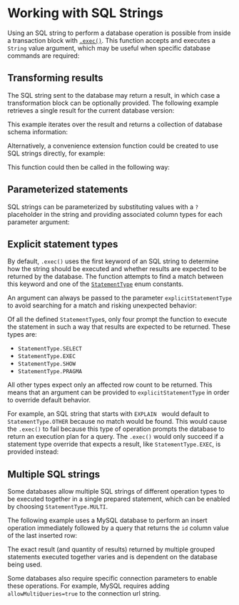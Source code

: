 <show-structure for="chapter,procedure" depth="2"/>

# Working with SQL Strings

Using an SQL string to perform a database operation is possible from inside a transaction block with 
[`.exec()`](https://jetbrains.github.io/Exposed/api/exposed-core/org.jetbrains.exposed.v1.sql/-transaction/exec.html). 
This function accepts and executes a `String` value argument, which may be useful when specific database commands are required:

<code-block lang="kotlin"
            src="exposed-transactions/src/main/kotlin/org/example/examples/ExecExamples.kt"
            include-lines="26-28"/>

## Transforming results

The SQL string sent to the database may return a result, in which case a transformation block can be optionally provided. 
The following example retrieves a single result for the current database version:

<code-block lang="kotlin"
            src="exposed-transactions/src/main/kotlin/org/example/examples/ExecExamples.kt"
            include-lines="30-33"/>

This example iterates over the result and returns a collection of database schema information:

<code-block lang="kotlin"
            src="exposed-transactions/src/main/kotlin/org/example/examples/ExecExamples.kt"
            include-lines="36-45"/>

Alternatively, a convenience extension function could be created to use SQL strings directly, for example:

<code-block lang="kotlin"
            src="exposed-transactions/src/main/kotlin/org/example/examples/ExecAndMapFunction.kt"/>

This function could then be called in the following way:

<code-block lang="kotlin"
            src="exposed-transactions/src/main/kotlin/org/example/examples/ExecExamples.kt"
            include-lines="70-72"/>

## Parameterized statements

SQL strings can be parameterized by substituting values with a `?` placeholder in the string and providing associated column types for each parameter argument:

<code-block lang="kotlin"
            src="exposed-transactions/src/main/kotlin/org/example/examples/ExecExamples.kt"
            include-lines="81-90"/>

## Explicit statement types

By default, `.exec()` uses the first keyword of an SQL string to determine how the string should be executed and whether 
results are expected to be returned by the database. The function attempts to find a match between this keyword and 
one of the [`StatementType`](https://jetbrains.github.io/Exposed/api/exposed-core/org.jetbrains.exposed.v1.sql.statements/-statement-type/index.html) 
enum constants.

An argument can always be passed to the parameter `explicitStatementType` to avoid searching for a match and risking unexpected behavior:

<code-block lang="kotlin"
            src="exposed-transactions/src/main/kotlin/org/example/examples/ExecExamples.kt"
            include-lines="48-51"/>

Of all the defined `StatementType`s, only four prompt the function to execute the statement in such a way that results are 
expected to be returned. These types are:
* `StatementType.SELECT`
* `StatementType.EXEC`
* `StatementType.SHOW`
* `StatementType.PRAGMA`

All other types expect only an affected row count to be returned. This means that an argument can be provided to `explicitStatementType` 
in order to override default behavior.

For example, an SQL string that starts with `EXPLAIN ` would default to `StatementType.OTHER` because no match would be found. 
This would cause the `.exec()` to fail because this type of operation prompts the database to return an execution plan for a query. 
The `.exec()` would only succeed if a statement type override that expects a result, like `StatementType.EXEC`, is provided instead:

<code-block lang="kotlin"
            src="exposed-transactions/src/main/kotlin/org/example/examples/ExecExamples.kt"
            include-lines="99-110"/>

## Multiple SQL strings

Some databases allow multiple SQL strings of different operation types to be executed together in a single prepared statement, 
which can be enabled by choosing `StatementType.MULTI`.

The following example uses a MySQL database to perform an insert operation immediately followed by a query that returns 
the `id` column value of the last inserted row:

<code-block lang="kotlin"
            src="exposed-transactions/src/main/kotlin/org/example/examples/ExecMySQLExamples.kt"
            include-lines="26-40"/>

<note>
The exact result (and quantity of results) returned by multiple grouped statements executed together varies and is dependent on 
the database being used.

Some databases also require specific connection parameters to enable these operations. For example, 
MySQL requires adding <code>allowMultiQueries=true</code> to the connection url string.
</note>
